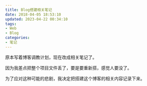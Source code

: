 ```yaml
---
title: Blog搭建相关笔记
date: 2018-04-05 18:53:10
updated: 2023-04-22 00:34:10
tags: 
- Web
- Blog
categories: 
- 笔记
---
```


原本写着博客调教计划，现在改成相关笔记了。

因为我差点把整个项目文件丢了，要是要重新搭，感觉人要没了。

为了应对这种可能的悲剧，我决定把搭建这个博客的相关内容记录下来。

